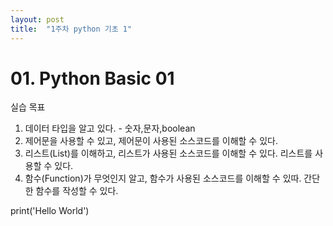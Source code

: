 ```yaml
---
layout: post
title:  "1주차 python 기초 1"
---
```


#  01. Python Basic 01

실습 목표
1. 데이터 타입을 알고 있다. - 숫자,문자,boolean
2. 제어문을 사용할 수 있고, 제어문이 사용된 소스코드를 이해할 수 있다.
3. 리스트(List)를 이해하고, 리스트가 사용된 소스코드를 이해할 수 있다. 리스트를 사용할 수 있다.
4. 함수(Function)가 무엇인지 알고, 함수가 사용된 소스코드를 이해할 수 있따. 간단한 함수를 작성할 수 있다.

print('Hello World')
